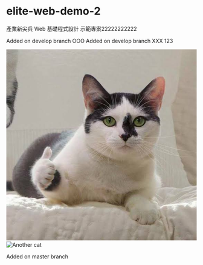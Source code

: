# elite-web-demo-2

產業新尖兵 Web 基礎程式設計 示範專案22222222222

Added on develop branch OOO
Added on develop branch XXX
123

![Cat](./image/cat.jpg)
![Another cat](https://i.imgur.com/9wGJWa0.png)

Added on master branch
